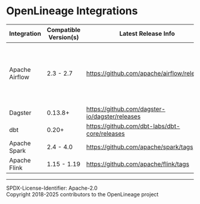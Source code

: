 # OpenLineage Integrations
|Integration| Compatible Version(s)                      |Latest Release Info|Docs|Notes|
|-|--------------------------------------------|-|-|-|
|Apache Airflow| 2.3 - 2.7                        |https://github.com/apache/airflow/releases|[README](./airflow/README.md)|Support for Airflow 2.7+ is maintained in official Apache Airflow repository|
|Dagster| 0.13.8+                                    |https://github.com/dagster-io/dagster/releases|[README](./dagster/README.md)| |
|dbt| 0.20+                                 |https://github.com/dbt-labs/dbt-core/releases|[README](./dbt/README.md)| |
|Apache Spark| 2.4 - 4.0 |https://github.com/apache/spark/tags|[README](./spark/README.md)| |
|Apache Flink| 1.15 - 1.19             |https://github.com/apache/flink/tags|[README](./flink/README.md)|  |

----
SPDX-License-Identifier: Apache-2.0\
Copyright 2018-2025 contributors to the OpenLineage project
